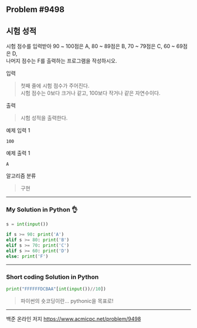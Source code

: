 ## Problem #9498
## 시험 성적

시험 점수를 입력받아 90 ~ 100점은 A, 80 ~ 89점은 B, 70 ~ 79점은 C, 60 ~ 69점은 D,\
나머지 점수는 F를 출력하는 프로그램을 작성하시오.

입력
> 첫째 줄에 시험 점수가 주어진다.\
> 시험 점수는 0보다 크거나 같고, 100보다 작거나 같은 자연수이다.

출력
> 시험 성적을 출력한다.

예제 입력 1
```
100
```

예제 출력 1
```
A
```

알고리즘 분류
> 구현

***
### My Solution in Python :ok_hand:
```python
s = int(input())

if s >= 90: print('A')
elif s >= 80: print('B')
elif s >= 70: print('C')
elif s >= 60: print('D')
else: print('F')
```
***
### Short coding Solution in Python
```python
print("FFFFFFDCBAA"[int(input())//10])
```
> 파이썬의 숏코딩이란... pythonic을 목표로!
***
백준 온라인 저지 https://www.acmicpc.net/problem/9498
